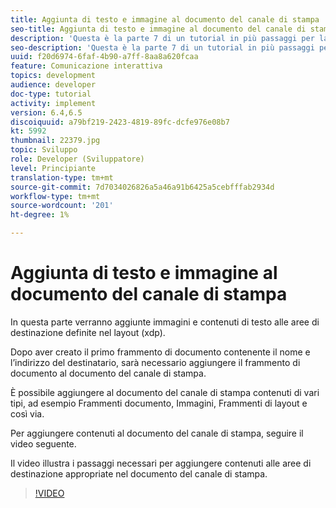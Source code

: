 ```yaml
---
title: Aggiunta di testo e immagine al documento del canale di stampa
seo-title: Aggiunta di testo e immagine al documento del canale di stampa
description: 'Questa è la parte 7 di un tutorial in più passaggi per la creazione del primo documento di comunicazione interattivo. In questa parte verranno aggiunte immagini e contenuti di testo alle aree di destinazione definite nel layout (xdp). '
seo-description: 'Questa è la parte 7 di un tutorial in più passaggi per la creazione del primo documento di comunicazione interattivo. In questa parte verranno aggiunte immagini e contenuti di testo alle aree di destinazione definite nel layout (xdp). '
uuid: f20d6974-6faf-4b90-a7ff-8aa8a620fcaa
feature: Comunicazione interattiva
topics: development
audience: developer
doc-type: tutorial
activity: implement
version: 6.4,6.5
discoiquuid: a79bf219-2423-4819-89fc-dcfe976e08b7
kt: 5992
thumbnail: 22379.jpg
topic: Sviluppo
role: Developer (Sviluppatore)
level: Principiante
translation-type: tm+mt
source-git-commit: 7d7034026826a5a46a91b6425a5cebfffab2934d
workflow-type: tm+mt
source-wordcount: '201'
ht-degree: 1%

---
```



# Aggiunta di testo e immagine al documento del canale di stampa

In questa parte verranno aggiunte immagini e contenuti di testo alle aree di destinazione definite nel layout (xdp).

Dopo aver creato il primo frammento di documento contenente il nome e l’indirizzo del destinatario, sarà necessario aggiungere il frammento di documento al documento del canale di stampa.

È possibile aggiungere al documento del canale di stampa contenuti di vari tipi, ad esempio Frammenti documento, Immagini, Frammenti di layout e così via.

Per aggiungere contenuti al documento del canale di stampa, seguire il video seguente.

Il video illustra i passaggi necessari per aggiungere contenuti alle aree di destinazione appropriate nel documento del canale di stampa.

>[!VIDEO](https://video.tv.adobe.com/v/22379t2/?quality=9&learn=on)

